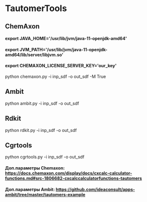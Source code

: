 # TautomerTools
## ChemAxon
#### export JAVA_HOME='/usr/lib/jvm/java-11-openjdk-amd64'
#### export JVM_PATH='/usr/lib/jvm/java-11-openjdk-amd64/lib/server/libjvm.so'
#### export CHEMAXON_LICENSE_SERVER_KEY='our_key'
python chemaxon.py -i inp_sdf -o out_sdf -M True
## Ambit
python ambit.py -i inp_sdf -o out_sdf
## Rdkit
python rdkit.py -i inp_sdf -o out_sdf
## Cgrtools
python cgrtools.py -i inp_sdf -o out_sdf
#### Доп.параметры Chemaxon: https://docs.chemaxon.com/display/docs/cxcalc-calculator-functions.md#src-1806682-cxcalccalculatorfunctions-tautomers
#### Доп.параметры Ambit: https://github.com/ideaconsult/apps-ambit/tree/master/tautomers-example
